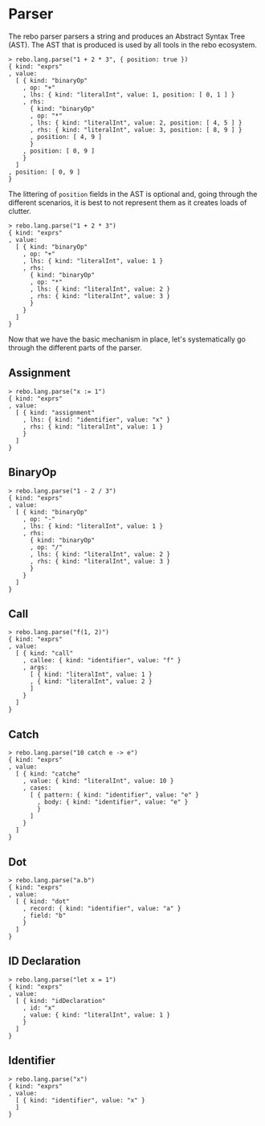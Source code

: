 # Parser

The rebo parser parsers a string and produces an Abstract Syntax Tree (AST).  The AST that is produced is used by all tools in the rebo ecosystem.

```rebo-repl
> rebo.lang.parse("1 + 2 * 3", { position: true })
{ kind: "exprs"
, value: 
  [ { kind: "binaryOp"
    , op: "+"
    , lhs: { kind: "literalInt", value: 1, position: [ 0, 1 ] }
    , rhs: 
      { kind: "binaryOp"
      , op: "*"
      , lhs: { kind: "literalInt", value: 2, position: [ 4, 5 ] }
      , rhs: { kind: "literalInt", value: 3, position: [ 8, 9 ] }
      , position: [ 4, 9 ]
      }
    , position: [ 0, 9 ]
    }
  ]
, position: [ 0, 9 ]
}
```

The littering of `position` fields in the AST is optional and, going through the different scenarios, it is best to not represent them as it creates loads of clutter.

```rebo-repl
> rebo.lang.parse("1 + 2 * 3")
{ kind: "exprs"
, value: 
  [ { kind: "binaryOp"
    , op: "+"
    , lhs: { kind: "literalInt", value: 1 }
    , rhs: 
      { kind: "binaryOp"
      , op: "*"
      , lhs: { kind: "literalInt", value: 2 }
      , rhs: { kind: "literalInt", value: 3 }
      }
    }
  ]
}
```

Now that we have the basic mechanism in place, let's systematically go through the different parts of the parser.

## Assignment

```rebo-repl
> rebo.lang.parse("x := 1")
{ kind: "exprs"
, value: 
  [ { kind: "assignment"
    , lhs: { kind: "identifier", value: "x" }
    , rhs: { kind: "literalInt", value: 1 }
    }
  ]
}
```

## BinaryOp

```rebo-repl
> rebo.lang.parse("1 - 2 / 3")
{ kind: "exprs"
, value: 
  [ { kind: "binaryOp"
    , op: "-"
    , lhs: { kind: "literalInt", value: 1 }
    , rhs: 
      { kind: "binaryOp"
      , op: "/"
      , lhs: { kind: "literalInt", value: 2 }
      , rhs: { kind: "literalInt", value: 3 }
      }
    }
  ]
}
```

## Call

```rebo-repl
> rebo.lang.parse("f(1, 2)")
{ kind: "exprs"
, value: 
  [ { kind: "call"
    , callee: { kind: "identifier", value: "f" }
    , args: 
      [ { kind: "literalInt", value: 1 }
      , { kind: "literalInt", value: 2 }
      ]
    }
  ]
}
```

## Catch

```rebo-repl
> rebo.lang.parse("10 catch e -> e")
{ kind: "exprs"
, value: 
  [ { kind: "catche"
    , value: { kind: "literalInt", value: 10 }
    , cases:
      [ { pattern: { kind: "identifier", value: "e" }
        , body: { kind: "identifier", value: "e" }
        }
      ]
    }
  ]
}
```

## Dot

```rebo-repl
> rebo.lang.parse("a.b")
{ kind: "exprs"
, value: 
  [ { kind: "dot"
    , record: { kind: "identifier", value: "a" }
    , field: "b"
    }
  ]
}
```

## ID Declaration

```rebo-repl
> rebo.lang.parse("let x = 1")
{ kind: "exprs"
, value: 
  [ { kind: "idDeclaration"
    , id: "x"
    , value: { kind: "literalInt", value: 1 }
    }
  ]
}
```

## Identifier

```rebo-repl
> rebo.lang.parse("x")
{ kind: "exprs"
, value: 
  [ { kind: "identifier", value: "x" }
  ]
}
```
